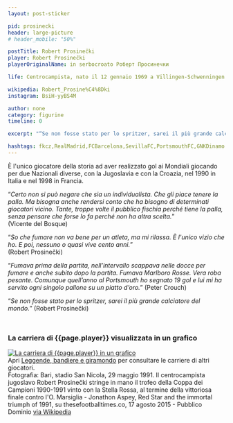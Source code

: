 ```yaml
---
layout: post-sticker

pid: prosinecki
header: large-picture
# header_mobile: "50%"

postTitle: Robert Prosinečki
player: Robert Prosinečki
playerOriginalName: in serbocroato Роберт Просинечки

life: Centrocampista, nato il 12 gennaio 1969 a Villingen-Schwenningen (Germania),

wikipedia: Robert_Prosine%C4%8Dki
instagram: BsiH-yyBS4M

author: none
category: figurine
timeline: 0

excerpt: "“Se non fosse stato per lo spritzer, sarei il più grande calciatore del mondo”"

hashtags: fkcz,RealMadrid,FCBarcelona,SevillaFC,PortsmouthFC,GNKDinamo
---
```

È l'unico giocatore della storia ad aver realizzato gol ai Mondiali giocando per due Nazionali diverse, con la Jugoslavia e con la Croazia, nel 1990 in Italia e nel 1998 in Francia.

“_Certo non si può negare che sia un individualista. Che gli piace tenere la palla. Ma bisogna anche rendersi conto che ha bisogno di determinati giocatori vicino. Tante, troppe volte il pubblico fischia perché tiene la palla, senza pensare che forse lo fa perché non ha altra scelta._”  
(Vicente del Bosque)

“_So che fumare non va bene per un atleta, ma mi rilassa. È l'unico vizio che ho. E poi, nessuno o quasi vive cento anni._”  
(Robert Prosinečki)

“_Fumava prima della partita, nell’intervallo scappava nelle docce per fumare e anche subito dopo la partita. Fumava Marlboro Rosse. Vera roba pesante. Comunque quell’anno al Portsmouth ho segnato 19 gol e lui mi ha servito ogni singolo pallone su un piatto d’oro._”
(Peter Crouch)

“_Se non fosse stato per lo spritzer, sarei il più grande calciatore del mondo._”
(Robert Prosinečki)

<div style="margin-top: 50px;">
<h3>La carriera di {{page.player}} visualizzata in un grafico</h3>
<a href="/leggende-bandiere-e-giramondo" title="La carriera di {{page.player}} visualizzata in un grafico"><img class="responsive-img w100 border" src="{{site.baseurl}}/assets/pics/careers/{{page.pid}}.png" alt="La carriera di {{page.player}} in un grafico"/></a>
</div>
Apri <a href="/leggende-bandiere-e-giramondo" title="La carriera di {{page.player}} visualizzata in un grafico">Leggende, bandiere e giramondo</a> per consultare le carriere di altri giocatori.

<div class="post-disclaimer">Fotografia: Bari, stadio San Nicola, 29 maggio 1991. Il centrocampista jugoslavo Robert Prosinečki stringe in mano il trofeo della Coppa dei Campioni 1990-1991 vinto con la Stella Rossa, al termine della vittoriosa finale contro l'O. Marsiglia - Jonathon Aspey, Red Star and the immortal triumph of 1991, su thesefootballtimes.co, 17 agosto 2015 - Pubblico Dominio <a href="https://it.wikipedia.org/wiki/File:Stella_Rossa_-_Coppa_Campioni_1990-91_-_Robert_Prosine%C4%8Dki.jpg" target="_blank">via Wikipedia</a>
</div>
